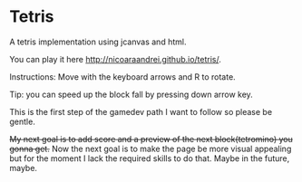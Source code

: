 # Tetris
A tetris implementation using jcanvas and html.

You can play it here http://nicoaraandrei.github.io/tetris/.

Instructions: Move with the keyboard arrows and R to rotate.

Tip: you can speed up the block fall by pressing down arrow key.

This is the first step of the gamedev path I want to follow so please be gentle.

~~My next goal is to add score and a preview of the next block(tetromino) you gonna get.~~
Now the next goal is to make the page be more visual appealing but for the moment I lack the required skills to do that. Maybe in the future, maybe.